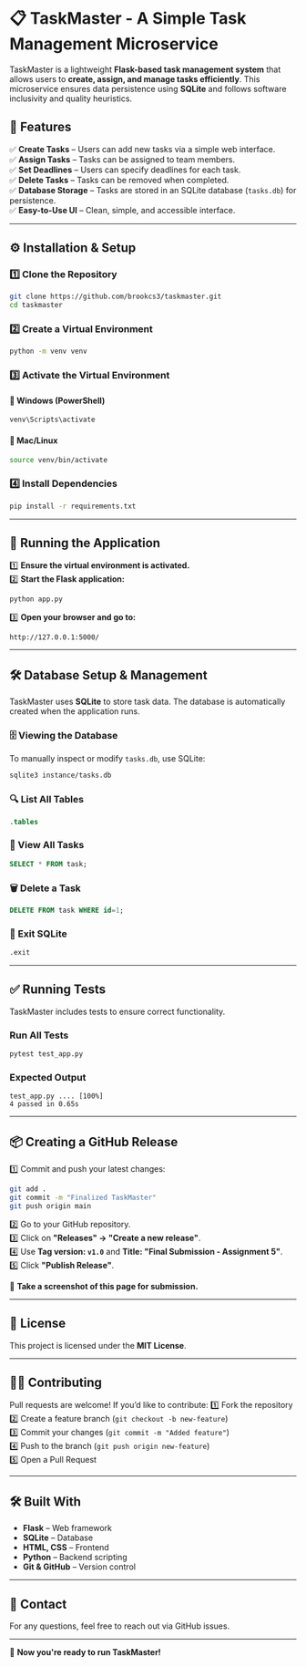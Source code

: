 # 📋 TaskMaster - A Simple Task Management Microservice

TaskMaster is a lightweight **Flask-based task management system** that allows users to **create, assign, and manage tasks efficiently**. This microservice ensures data persistence using **SQLite** and follows software inclusivity and quality heuristics.

## 🎯 Features
✅ **Create Tasks** – Users can add new tasks via a simple web interface.  
✅ **Assign Tasks** – Tasks can be assigned to team members.  
✅ **Set Deadlines** – Users can specify deadlines for each task.  
✅ **Delete Tasks** – Tasks can be removed when completed.  
✅ **Database Storage** – Tasks are stored in an SQLite database (`tasks.db`) for persistence.  
✅ **Easy-to-Use UI** – Clean, simple, and accessible interface.  

---

## ⚙️ Installation & Setup

### **1️⃣ Clone the Repository**
```bash
git clone https://github.com/brookcs3/taskmaster.git
cd taskmaster
```

### **2️⃣ Create a Virtual Environment**
```bash
python -m venv venv
```

### **3️⃣ Activate the Virtual Environment**
#### 🔹 **Windows (PowerShell)**
```bash
venv\Scripts\activate
```
#### 🔹 **Mac/Linux**
```bash
source venv/bin/activate
```

### **4️⃣ Install Dependencies**
```bash
pip install -r requirements.txt
```

---

## 🚀 Running the Application
1️⃣ **Ensure the virtual environment is activated.**  
2️⃣ **Start the Flask application:**
```bash
python app.py
```
3️⃣ **Open your browser and go to:**
```
http://127.0.0.1:5000/
```

---

## 🛠 Database Setup & Management

TaskMaster uses **SQLite** to store task data. The database is automatically created when the application runs.

### **🗄️ Viewing the Database**
To manually inspect or modify `tasks.db`, use SQLite:

```bash
sqlite3 instance/tasks.db
```

### **🔍 List All Tables**
```sql
.tables
```

### **📌 View All Tasks**
```sql
SELECT * FROM task;
```

### **🗑️ Delete a Task**
```sql
DELETE FROM task WHERE id=1;
```

### **💾 Exit SQLite**
```sql
.exit
```

---

## ✅ Running Tests
TaskMaster includes tests to ensure correct functionality.

### **Run All Tests**
```bash
pytest test_app.py
```

### **Expected Output**
```
test_app.py .... [100%]
4 passed in 0.65s
```

---

## 📦 Creating a GitHub Release
1️⃣ Commit and push your latest changes:
```bash
git add .
git commit -m "Finalized TaskMaster"
git push origin main
```
2️⃣ Go to your GitHub repository.  
3️⃣ Click on **"Releases" → "Create a new release"**.  
4️⃣ Use **Tag version: `v1.0`** and **Title: "Final Submission - Assignment 5"**.  
5️⃣ Click **"Publish Release"**.  

📌 **Take a screenshot of this page for submission.**

---

## 📜 License
This project is licensed under the **MIT License**.

---

## 👨‍💻 Contributing
Pull requests are welcome! If you’d like to contribute:
1️⃣ Fork the repository  
2️⃣ Create a feature branch (`git checkout -b new-feature`)  
3️⃣ Commit your changes (`git commit -m "Added feature"`)  
4️⃣ Push to the branch (`git push origin new-feature`)  
5️⃣ Open a Pull Request  

---

## 🛠 Built With
- **Flask** – Web framework
- **SQLite** – Database
- **HTML, CSS** – Frontend
- **Python** – Backend scripting
- **Git & GitHub** – Version control

---

## 📩 Contact
For any questions, feel free to reach out via GitHub issues.

---

🚀 **Now you're ready to run TaskMaster!**  
